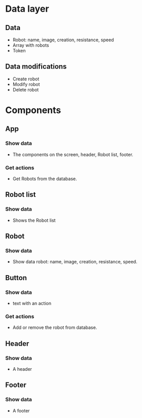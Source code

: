# Data layer

## Data

- Robot: name, image, creation, resistance, speed
- Array with robots
- Token

## Data modifications

- Create robot
- Modify robot
- Delete robot

# Components

## App

### Show data

- The components on the screen, header, Robot list, footer.

### Get actions

- Get Robots from the database.

## Robot list

### Show data

- Shows the Robot list

## Robot

### Show data

- Show data robot: name, image, creation, resistance, speed.

## Button

### Show data

- text with an action

### Get actions

- Add or remove the robot from database.

## Header

### Show data

- A header

## Footer

### Show data

- A footer
